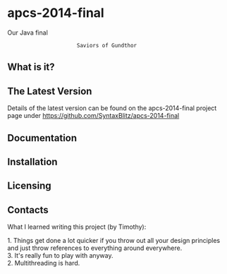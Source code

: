 apcs-2014-final
===============

Our Java final

                          Saviors of Gundthor

  What is it?
  -----------

  The Latest Version
  ------------------

  Details of the latest version can be found on the apcs-2014-final project page under https://github.com/SyntaxBlitz/apcs-2014-final

  Documentation
  -------------


  Installation
  ------------


  Licensing
  ---------

  Contacts
  --------


What I learned writing this project (by Timothy):

1\. Things get done a lot quicker if you throw out all your design principles and just throw references to everything around everywhere.  
3\. It's really fun to play with anyway.  
2\. Multithreading is hard.